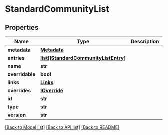 # StandardCommunityList

## Properties
Name | Type | Description | Notes
------------ | ------------- | ------------- | -------------
**metadata** | [**Metadata**](Metadata.md) |  | [optional] 
**entries** | [**list[IStandardCommunityListEntry]**](IStandardCommunityListEntry.md) |  | [optional] 
**name** | **str** |  | 
**overridable** | **bool** |  | [optional] 
**links** | [**Links**](Links.md) |  | [optional] 
**overrides** | [**IOverride**](IOverride.md) |  | [optional] 
**id** | **str** |  | [optional] 
**type** | **str** |  | [optional] 
**version** | **str** |  | [optional] 

[[Back to Model list]](../README.md#documentation-for-models) [[Back to API list]](../README.md#documentation-for-api-endpoints) [[Back to README]](../README.md)


